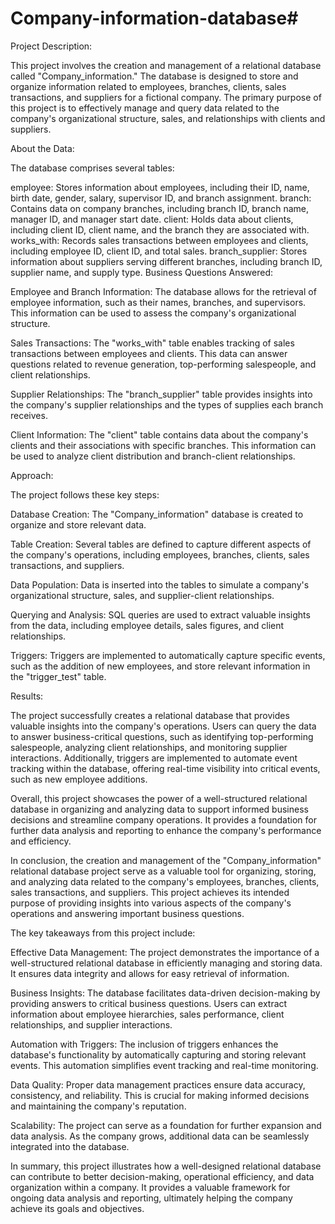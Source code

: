 # Company-information-database#
Project Description:

This project involves the creation and management of a relational database called "Company_information." The database is designed to store and organize information related to employees, branches, clients, sales transactions, and suppliers for a fictional company. The primary purpose of this project is to effectively manage and query data related to the company's organizational structure, sales, and relationships with clients and suppliers.

About the Data:

The database comprises several tables:

employee: Stores information about employees, including their ID, name, birth date, gender, salary, supervisor ID, and branch assignment.
branch: Contains data on company branches, including branch ID, branch name, manager ID, and manager start date.
client: Holds data about clients, including client ID, client name, and the branch they are associated with.
works_with: Records sales transactions between employees and clients, including employee ID, client ID, and total sales.
branch_supplier: Stores information about suppliers serving different branches, including branch ID, supplier name, and supply type.
Business Questions Answered:

Employee and Branch Information: The database allows for the retrieval of employee information, such as their names, branches, and supervisors. This information can be used to assess the company's organizational structure.

Sales Transactions: The "works_with" table enables tracking of sales transactions between employees and clients. This data can answer questions related to revenue generation, top-performing salespeople, and client relationships.

Supplier Relationships: The "branch_supplier" table provides insights into the company's supplier relationships and the types of supplies each branch receives.

Client Information: The "client" table contains data about the company's clients and their associations with specific branches. This information can be used to analyze client distribution and branch-client relationships.

Approach:

The project follows these key steps:

Database Creation: The "Company_information" database is created to organize and store relevant data.

Table Creation: Several tables are defined to capture different aspects of the company's operations, including employees, branches, clients, sales transactions, and suppliers.

Data Population: Data is inserted into the tables to simulate a company's organizational structure, sales, and supplier-client relationships.

Querying and Analysis: SQL queries are used to extract valuable insights from the data, including employee details, sales figures, and client relationships.

Triggers: Triggers are implemented to automatically capture specific events, such as the addition of new employees, and store relevant information in the "trigger_test" table.

Results:

The project successfully creates a relational database that provides valuable insights into the company's operations. Users can query the data to answer business-critical questions, such as identifying top-performing salespeople, analyzing client relationships, and monitoring supplier interactions. Additionally, triggers are implemented to automate event tracking within the database, offering real-time visibility into critical events, such as new employee additions.

Overall, this project showcases the power of a well-structured relational database in organizing and analyzing data to support informed business decisions and streamline company operations. It provides a foundation for further data analysis and reporting to enhance the company's performance and efficiency.


In conclusion, the creation and management of the "Company_information" relational database project serve as a valuable tool for organizing, storing, and analyzing data related to the company's employees, branches, clients, sales transactions, and suppliers. This project achieves its intended purpose of providing insights into various aspects of the company's operations and answering important business questions.

The key takeaways from this project include:

Effective Data Management: The project demonstrates the importance of a well-structured relational database in efficiently managing and storing data. It ensures data integrity and allows for easy retrieval of information.

Business Insights: The database facilitates data-driven decision-making by providing answers to critical business questions. Users can extract information about employee hierarchies, sales performance, client relationships, and supplier interactions.

Automation with Triggers: The inclusion of triggers enhances the database's functionality by automatically capturing and storing relevant events. This automation simplifies event tracking and real-time monitoring.

Data Quality: Proper data management practices ensure data accuracy, consistency, and reliability. This is crucial for making informed decisions and maintaining the company's reputation.

Scalability: The project can serve as a foundation for further expansion and data analysis. As the company grows, additional data can be seamlessly integrated into the database.

In summary, this project illustrates how a well-designed relational database can contribute to better decision-making, operational efficiency, and data organization within a company. It provides a valuable framework for ongoing data analysis and reporting, ultimately helping the company achieve its goals and objectives.








